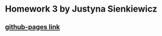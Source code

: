 # Homework 3 by Justyna Sienkiewicz

## [github-pages link](https://justdunia.github.io/goit-markup-hw-03/)
